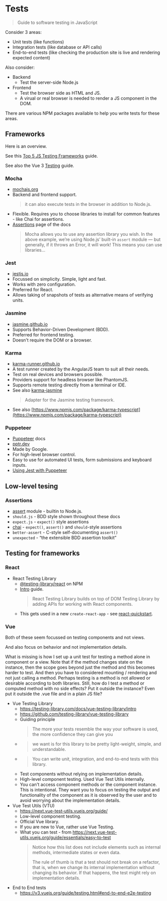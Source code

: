 # Tests
> Guide to software testing in JavaScript

Consider 3 areas:

- Unit tests (like functions)
- Integration tests (like database or API calls)
- End-to-end tests (like checking the production site is live and rendering expected content)

Also consider:

- Backend
    - Test the server-side Node.js
- Frontend
    - Test the browser side as HTML and JS. 
    - A virual or real browser is needed to render a JS component in the DOM.

There are various NPM packages available to help you write tests for these areas. 


## Frameworks

Here is an overview.

See this [Top 5 JS Testing Frameworks](https://www.browserstack.com/guide/top-javascript-testing-frameworks) guide.

See also the Vue 3 [Testing](https://v3.vuejs.org/guide/testing.html) guide.

### Mocha

- [mochajs.org](https://mochajs.org/)
- Backend and frontend support.
    > it can also execute tests in the browser in addition to Node.js.
- Flexible. Requires you to choose libraries to install for common features - like Chai for assertions.
- [Assertions](https://mochajs.org/#assertions) page of the docs
    > Mocha allows you to use any assertion library you wish. In the above example, we’re using Node.js’ built-in `assert` module — but generally, if it throws an Error, it will work! This means you can use libraries...

### Jest

- [jestjs.io](https://jestjs.io/)
- Focussed on simplicity. Simple, light and fast.
- Works with zero configuration.
- Preferred for React.
- Allows taking of snapshots of tests as alternative means of verifying units.

### Jasmine

- [jasmine.github.io](https://jasmine.github.io/)
- Supports Behavior-Driven Development (BDD).
- Preferred for frontend testing.
- Doesn't require the DOM or a browser.

### Karma

- [karma-runner.github.io](https://karma-runner.github.io/latest/index.html)
- A test runner created by the AngularJS team to suit all their needs.
- Test on real devices and browsers possible.
- Providers support for headless browser like PhantomJS.
- Supports remote testing directly from a terminal or IDE.
- See also [karma-jasmine](https://www.npmjs.com/package/karma-jasmine)
    > Adapter for the Jasmine testing framework.
- See also [https://www.npmjs.com/package/karma-typescript](https://www.npmjs.com/package/karma-typescript)
    
### Puppeteer

- [Puppeteer](https://developers.google.com/web/tools/puppeteer) docs
- [pptr.dev](https://pptr.dev/)
- Made by Google.
- For high-level browser control.
- Easy to use for automated UI tests, form submissions and keyboard inputs.
- [Using Jest with Puppeteer](https://jestjs.io/docs/en/puppeteer)


## Low-level tesing

### Assertions

- [assert](https://nodejs.org/api/assert.html) module - builtin to Node.js.
- `should.js` - BDD style shown throughout these docs
- `expect.js` - `expect()` style assertions
- [chai](https://www.chaijs.com/) - `expect()`, `assert()` and `should`-style assertions
- `better-assert` - C-style self-documenting `assert()`
- `unexpected` - “the extensible BDD assertion toolkit”


## Testing for frameworks

### React

- React Testing Library
    - [@testing-library/react](https://www.npmjs.com/package/@testing-library/react) on NPM
    - [Intro](https://testing-library.com/docs/react-testing-library/intro/) guide.
        > React Testing Library builds on top of DOM Testing Library by adding APIs for working with React components.
    - This gets used in a new `create-react-app` - see [react-quickstart](https://github.com/MichaelCurrin/react-quickstart/blob/master/package.json).
    
### Vue

Both of these seem focussed on testing components and not views. 

And also focus on behavior and not implementation details. 

What is missing is how I set up a unit test for testing a method alone in component or a view. Note that if the method changes state on the instance, then the scope goes beyond just the method and this becomes harder to test. And then you have to considered mounting / rendering and not just calling a method.
Perhaps testing is a method is not allowed or desirable according to both libraries. Still, how do I test a method or computed method with no side effects? Put it outside the instance? Even put it outside the .vue file and in a plain JS file?

- Vue Testing Library 
    - https://testing-library.com/docs/vue-testing-library/intro
    - https://github.com/testing-library/vue-testing-library
    - Guiding principle
       > The more your tests resemble the way your software is used, the more confidence they can give you
    - > we want is for this library to be pretty light-weight, simple, and understandable.
    - > You can write unit, integration, and end-to-end tests with this library.
    - Test components without relying on implementation details.
    - High-level component testing. Used Vue Test Utils internally.
    - You can't access component methods or the component instance. This is intentional. They want you to focus on testing the output and functionality of the component as it is observed by the user and to avoid worrying about the implementation details.
- Vue Test Utils (VTU)
    - https://next.vue-test-utils.vuejs.org/guide/ 
    - Low-level component testing.
    - Official Vue library.
    - If you are new to Vue, rather use Vue Testing.
    - What you can test - from https://next.vue-test-utils.vuejs.org/guide/essentials/easy-to-test
        > Notice how this list does not include elements such as internal methods, intermediate states or even data.
        >
        > The rule of thumb is that a test should not break on a refactor, that is, when we change its internal implementation without changing its behavior. If that happens, the test might rely on implementation details.
- End to End tests
    - https://v3.vuejs.org/guide/testing.html#end-to-end-e2e-testing
